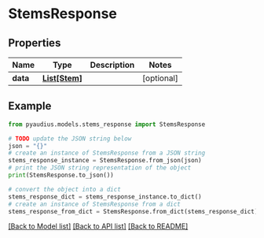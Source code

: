 # StemsResponse


## Properties

Name | Type | Description | Notes
------------ | ------------- | ------------- | -------------
**data** | [**List[Stem]**](Stem.md) |  | [optional] 

## Example

```python
from pyaudius.models.stems_response import StemsResponse

# TODO update the JSON string below
json = "{}"
# create an instance of StemsResponse from a JSON string
stems_response_instance = StemsResponse.from_json(json)
# print the JSON string representation of the object
print(StemsResponse.to_json())

# convert the object into a dict
stems_response_dict = stems_response_instance.to_dict()
# create an instance of StemsResponse from a dict
stems_response_from_dict = StemsResponse.from_dict(stems_response_dict)
```
[[Back to Model list]](../README.md#documentation-for-models) [[Back to API list]](../README.md#documentation-for-api-endpoints) [[Back to README]](../README.md)



